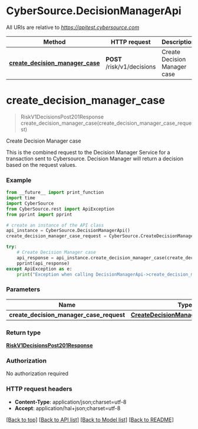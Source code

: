 # CyberSource.DecisionManagerApi

All URIs are relative to *https://apitest.cybersource.com*

Method | HTTP request | Description
------------- | ------------- | -------------
[**create_decision_manager_case**](DecisionManagerApi.md#create_decision_manager_case) | **POST** /risk/v1/decisions | Create Decision Manager case


# **create_decision_manager_case**
> RiskV1DecisionsPost201Response create_decision_manager_case(create_decision_manager_case_request)

Create Decision Manager case

This is the combined request to the Decision Manager Service for a transaction sent to Cybersource. Decision Manager will return a decision based on the request values. 

### Example 
```python
from __future__ import print_function
import time
import CyberSource
from CyberSource.rest import ApiException
from pprint import pprint

# create an instance of the API class
api_instance = CyberSource.DecisionManagerApi()
create_decision_manager_case_request = CyberSource.CreateDecisionManagerCaseRequest() # CreateDecisionManagerCaseRequest | 

try: 
    # Create Decision Manager case
    api_response = api_instance.create_decision_manager_case(create_decision_manager_case_request)
    pprint(api_response)
except ApiException as e:
    print("Exception when calling DecisionManagerApi->create_decision_manager_case: %s\n" % e)
```

### Parameters

Name | Type | Description  | Notes
------------- | ------------- | ------------- | -------------
 **create_decision_manager_case_request** | [**CreateDecisionManagerCaseRequest**](CreateDecisionManagerCaseRequest.md)|  | 

### Return type

[**RiskV1DecisionsPost201Response**](RiskV1DecisionsPost201Response.md)

### Authorization

No authorization required

### HTTP request headers

 - **Content-Type**: application/json;charset=utf-8
 - **Accept**: application/hal+json;charset=utf-8

[[Back to top]](#) [[Back to API list]](../README.md#documentation-for-api-endpoints) [[Back to Model list]](../README.md#documentation-for-models) [[Back to README]](../README.md)

